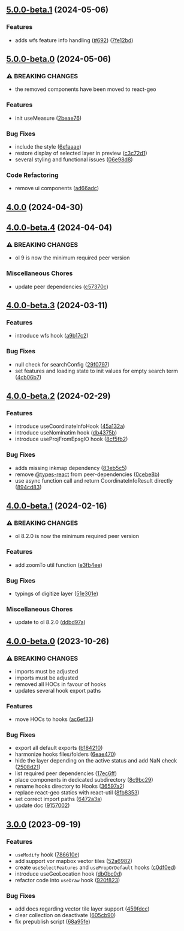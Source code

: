 

## [5.0.0-beta.1](https://github.com/terrestris/react-util/compare/v5.0.0-beta.0...v5.0.0-beta.1) (2024-05-06)


### Features

* adds wfs feature info handling ([#692](https://github.com/terrestris/react-util/issues/692)) ([7fe12bd](https://github.com/terrestris/react-util/commit/7fe12bd9d0a407f54353e05d57fc5ed0ed0d2b41))

## [5.0.0-beta.0](https://github.com/terrestris/react-util/compare/v4.0.0...v5.0.0-beta.0) (2024-05-06)


### ⚠ BREAKING CHANGES

* the removed components have been moved to react-geo

### Features

* init useMeasure ([2beae76](https://github.com/terrestris/react-util/commit/2beae764e600c6a408d0ed28a6a27c8beae256e3))


### Bug Fixes

* include the style ([6e1aaae](https://github.com/terrestris/react-util/commit/6e1aaaeb1a5a07fb1faafddcf4c6b7f3bc11178f))
* restore display of selected layer in preview ([c3c72d1](https://github.com/terrestris/react-util/commit/c3c72d16e43a7a946acb07bd16a81d0d14a05e9f))
* several styling and functional issues ([06e98d8](https://github.com/terrestris/react-util/commit/06e98d884f4c2fca68360f12b57804157b99a119))


### Code Refactoring

* remove ui components ([ad66adc](https://github.com/terrestris/react-util/commit/ad66adc562a2e459308e939ffb2524412e13aada))

## [4.0.0](https://github.com/terrestris/react-util/compare/v4.0.0-beta.4...v4.0.0) (2024-04-30)

## [4.0.0-beta.4](https://github.com/terrestris/react-util/compare/v4.0.0-beta.3...v4.0.0-beta.4) (2024-04-04)


### ⚠ BREAKING CHANGES

* ol 9 is now the minimum required peer version

### Miscellaneous Chores

* update peer dependencies ([c57370c](https://github.com/terrestris/react-util/commit/c57370cc155be4870455680a0411a5320f14bc32))

## [4.0.0-beta.3](https://github.com/terrestris/react-util/compare/v4.0.0-beta.2...v4.0.0-beta.3) (2024-03-11)


### Features

* introduce wfs hook ([a9b17c2](https://github.com/terrestris/react-util/commit/a9b17c2c4d4eedcf260e9f600a5dfb719d578c88))


### Bug Fixes

* null check for searchConfig ([29f0797](https://github.com/terrestris/react-util/commit/29f0797ec73ab46d8930a95309636c1227a357f2))
* set features and loading state to init values for empty search term ([4cb06b7](https://github.com/terrestris/react-util/commit/4cb06b78b4058553445e25b76caa815d3c928c5c))

## [4.0.0-beta.2](https://github.com/terrestris/react-util/compare/v4.0.0-beta.1...v4.0.0-beta.2) (2024-02-29)


### Features

* introduce useCoordinateInfoHook ([45a132a](https://github.com/terrestris/react-util/commit/45a132a9009290c1cc7d34c9a7dc06ef8ae03f8e))
* introduce useNominatim hook ([db4375b](https://github.com/terrestris/react-util/commit/db4375b33089c293684164a9b5a74bf58ee57f93))
* introduce useProjFromEpsgIO hook ([8cf5fb2](https://github.com/terrestris/react-util/commit/8cf5fb24306ae076ad8dd730085e49c9a9aae67b))


### Bug Fixes

* adds missing inkmap dependency ([83eb5c5](https://github.com/terrestris/react-util/commit/83eb5c57e4db06bea44a419bbab26dd1fc57f1ca))
* remove [@types-react](https://github.com/types-react) from peer-dependencies ([0cebe8b](https://github.com/terrestris/react-util/commit/0cebe8b81c978a65179dde9bfe6c71e8ccfff672))
* use async function call and return CoordinateInfoResult directly ([894cd83](https://github.com/terrestris/react-util/commit/894cd830b440c480ad44d182587f43da0dbbe3cd))

## [4.0.0-beta.1](https://github.com/terrestris/react-util/compare/v4.0.0-beta.0...v4.0.0-beta.1) (2024-02-16)


### ⚠ BREAKING CHANGES

* ol 8.2.0 is now the minimum required peer version

### Features

* add zoomTo util function ([e3fb4ee](https://github.com/terrestris/react-util/commit/e3fb4ee86fdd66d18e65c7b2a9df4a6dc9a75b15))


### Bug Fixes

* typings of digitize layer ([51e301e](https://github.com/terrestris/react-util/commit/51e301e2cb209e9667a658c73a5e0e83f297f95a))


### Miscellaneous Chores

* update to ol 8.2.0 ([ddbd97a](https://github.com/terrestris/react-util/commit/ddbd97a47fc6a16102d5d2237cdc30a3b768fc63))

## [4.0.0-beta.0](https://github.com/terrestris/react-util/compare/v3.0.0...v4.0.0-beta.0) (2023-10-26)


### ⚠ BREAKING CHANGES

* imports must be adjusted
* imports must be adjusted
* removed all HOCs in favour of hooks
* updates several hook export paths

### Features

* move HOCs to hooks ([ac6ef33](https://github.com/terrestris/react-util/commit/ac6ef33723180366594d9d60222ce398549e1a9e))


### Bug Fixes

* export all default exports ([b184210](https://github.com/terrestris/react-util/commit/b184210556d4585c693ddaac4ee2607a7bed2b95))
* harmonize hooks files/folders ([6eae470](https://github.com/terrestris/react-util/commit/6eae470de68ef4ddb296250e77416c8233ef4416))
* hide the layer depending on the active status and add NaN check ([2508d21](https://github.com/terrestris/react-util/commit/2508d21b766027e14f5cfb042537e33d86725f23))
* list required peer dependencies ([17ec6ff](https://github.com/terrestris/react-util/commit/17ec6ff58ad31a0a6c1a94cd43e91f6d644d9427))
* place components in dedicated subdirectory ([8c9bc29](https://github.com/terrestris/react-util/commit/8c9bc29331e21d9da4e14d7dac7e261d12a9db7b))
* rename hooks directory to Hooks ([36597a2](https://github.com/terrestris/react-util/commit/36597a209008e80335c8706f973ce6494bf2690f))
* replace react-geo statics with react-util ([8fb8353](https://github.com/terrestris/react-util/commit/8fb835344f8f244405241a5bcccc310d48ccdc19))
* set correct import paths ([6472a3a](https://github.com/terrestris/react-util/commit/6472a3a410ee55dccb764039198eaf1ded99d86d))
* update doc ([9157002](https://github.com/terrestris/react-util/commit/9157002e13c006f142ea38a43cbde101fb92c93a))

## [3.0.0](https://github.com/terrestris/react-util/compare/v2.2.0-beta.2...v3.0.0) (2023-09-19)


### Features

* `useModify` hook ([786610e](https://github.com/terrestris/react-util/commit/786610e523665c329eeaad005006ac2a50d62ad7))
* add support vor mapbox vector tiles ([52a6982](https://github.com/terrestris/react-util/commit/52a6982818e25c72cad7d4c697a468a2712ea0d7))
* create `useSelectFeatures` and `usePropOrDefault` hooks ([c0df0ed](https://github.com/terrestris/react-util/commit/c0df0ed95c182abfaab08edd92ea7e87943976dd))
* introduce useGeoLocation hook ([db0bc0d](https://github.com/terrestris/react-util/commit/db0bc0ded7f209e61ab26dcc2dfb49e5a83ec4dc))
* refactor code into `useDraw` hook ([920f823](https://github.com/terrestris/react-util/commit/920f8233f3998222f2140722fceab597f7321a1e))


### Bug Fixes

* add docs regarding vector tile layer support ([459fdcc](https://github.com/terrestris/react-util/commit/459fdccfede863d57444b06463affac1f51231dd))
* clear collection on deactivate ([605cb90](https://github.com/terrestris/react-util/commit/605cb90fa0a40635a66df8536bc8215d755b74bc))
* fix prepublish script ([68a95fe](https://github.com/terrestris/react-util/commit/68a95fe95225c5e52859754d2c5eb48a58475880))

